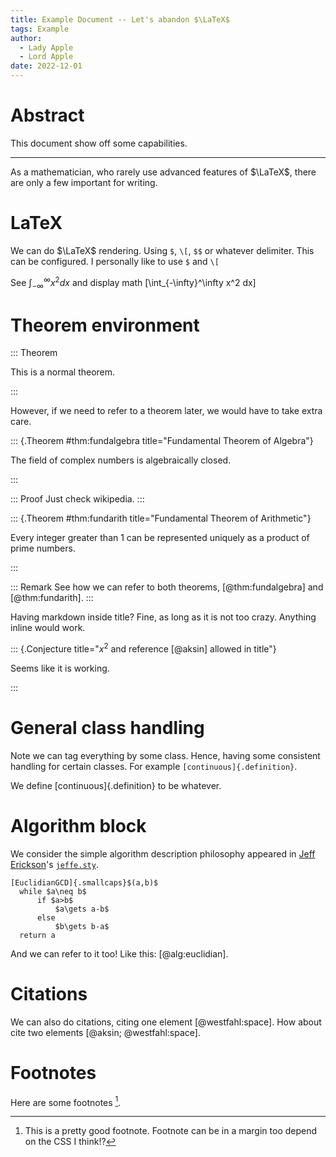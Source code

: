 ```yaml
---
title: Example Document -- Let's abandon $\LaTeX$
tags: Example
author: 
  - Lady Apple
  - Lord Apple
date: 2022-12-01
---
```


# Abstract

This document show off some capabilities.

******

As a mathematician, who rarely use advanced features of $\LaTeX$, there are only a few important for writing.

# LaTeX

We can do $\LaTeX$ rendering. Using `$`, `\[`, `$$` or whatever delimiter. 
This can be configured. I personally like to use `$` and `\[`

See $\int_{-\infty}^\infty x^2 dx$ and display math \[\int_{-\infty}^\infty x^2 dx\]

#  Theorem environment

::: Theorem

  This is a normal theorem.

:::

However, if we need to refer to a theorem later, we would have to take extra care.

::: {.Theorem #thm:fundalgebra title="Fundamental Theorem of Algebra"}

  The field of complex numbers is algebraically closed.

:::

::: Proof
Just check wikipedia.
:::

::: {.Theorem #thm:fundarith title="Fundamental Theorem of Arithmetic"}

  Every integer greater than $1$ can be represented uniquely as a product of prime numbers. 

:::

::: Remark
See how we can refer to both theorems, [@thm:fundalgebra] and [@thm:fundarith].
:::

Having markdown inside title? Fine, as long as it is not too crazy. Anything inline would work.

::: {.Conjecture title="$x^2$ and reference [@aksin] allowed in title"}

  Seems like it is working.

:::

# General class handling

Note we can tag everything by some class. Hence, having some consistent handling for certain classes. For example `[continuous]{.definition}`.

We define [continuous]{.definition} to be whatever.

# Algorithm block

We consider the simple algorithm description philosophy appeared in [Jeff Erickson](https://jeffe.cs.illinois.edu/)'s [`jeffe.sty`](https://jeffe.cs.illinois.edu/pubs/tex/jeffe.sty).

```{.algorithm #alg:euclidian title="Pseudocode of the Euclidean Algorithm."}
[EuclidianGCD]{.smallcaps}$(a,b)$
  while $a\neq b$
      if $a>b$
          $a\gets a-b$
      else
          $b\gets b-a$
  return a
```

And we can refer to it too! Like this: [@alg:euclidian].

# Citations

We can also do citations, citing one element [@westfahl:space]. How about cite two elements [@aksin; @westfahl:space].

# Footnotes

Here are some footnotes [^1].



[^1]: This is a pretty good footnote. Footnote can be in a margin too depend on the CSS I think!?